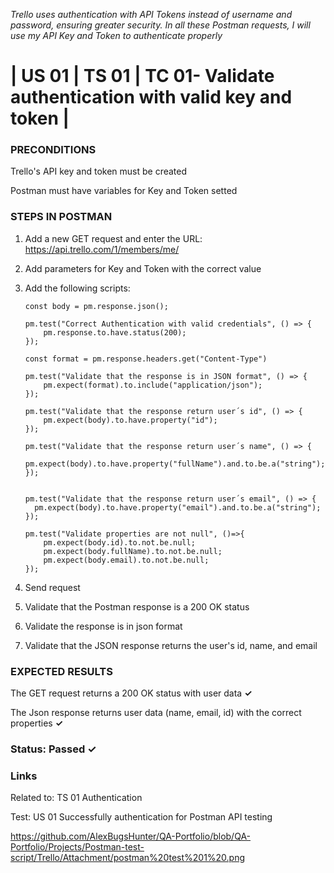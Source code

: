*Trello uses authentication with API Tokens instead of username and password, ensuring greater security. In all these Postman requests, I will use my API Key and Token to authenticate properly*

# | US 01 | TS 01 | TC 01- Validate authentication with valid key and token | #

### PRECONDITIONS ###

Trello's API key and token must be created

Postman must have variables for Key and Token setted

### STEPS IN POSTMAN ###

1. Add a new GET request and enter the URL: https://api.trello.com/1/members/me/
2. Add parameters for Key and Token with the correct value
3. Add the following scripts:
   
       const body = pm.response.json();

       pm.test("Correct Authentication with valid credentials", () => {
           pm.response.to.have.status(200);
       });

       const format = pm.response.headers.get("Content-Type")

       pm.test("Validate that the response is in JSON format", () => {
           pm.expect(format).to.include("application/json");
       });

       pm.test("Validate that the response return user´s id", () => {
           pm.expect(body).to.have.property("id");
       });

       pm.test("Validate that the response return user´s name", () => {
           pm.expect(body).to.have.property("fullName").and.to.be.a("string");
       });


       pm.test("Validate that the response return user´s email", () => {
         pm.expect(body).to.have.property("email").and.to.be.a("string");
       });

       pm.test("Validate properties are not null", ()=>{
           pm.expect(body.id).to.not.be.null;
           pm.expect(body.fullName).to.not.be.null;
           pm.expect(body.email).to.not.be.null;
       });

3. Send request
4. Validate that the Postman response is a 200 OK status
5. Validate the response is in json format
6. Validate that the JSON response returns the user's id, name, and email
   
### EXPECTED RESULTS ###

The GET request returns a 200 OK status with user data       **✓**

The Json response returns user data (name, email, id) with the correct properties       **✓**

### Status: Passed ✓ ###

### Links ###

Related to: TS 01 Authentication

Test: US 01 Successfully authentication for Postman API testing

https://github.com/AlexBugsHunter/QA-Portfolio/blob/QA-Portfolio/Projects/Postman-test-script/Trello/Attachment/postman%20test%201%20.png
